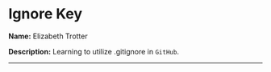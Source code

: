 # Ignore Key


**Name:** Elizabeth Trotter

**Description:** Learning to utilize .gitignore in `GitHub`.


---
